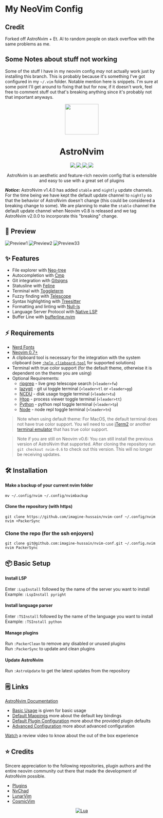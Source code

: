 
<h1>
    My NeoVim Config
</h1>

## Credit
Forked off AstroNvim + Et. Al to random people on stack overflow with the same problems as me.

## Some Notes about stuff not working
Some of the stuff I have in my neovim config *may* not actually work just by installing this branch. This is probably because it's something I've got configured in my `~/.vim` folder. Notable mention here is snippets. I'm sure at some point I'll get around to fixing that but for now, if it doesn't work, feel free to comment stuff out that's breaking anything since it's probably not that important anyways.


<div align="center" id="madewithlua">
    <img src="https://astronvim.github.io/img/logo/astronvim.svg" width="110", height="100">
</div>

<h1 align="center">AstroNvim</h1>

<div align="center"><p>
    <a href="https://github.com/AstroNvim/AstroNvim/pulse">
      <img src="https://img.shields.io/github/last-commit/AstroNvim/AstroNvim?color=%4dc71f&label=Last%20Commit&logo=github&style=flat-square"/>
    </a>
    <a href="https://github.com/AstroNvim/AstroNvim/blob/main/LICENSE">
      <img src="https://img.shields.io/github/license/AstroNvim/AstroNvim?label=License&logo=GNU&style=flat-square"/>
	</a>
    <a href="https://neovim.io/">
      <img src="https://img.shields.io/badge/Neovim-0.7+-blueviolet.svg?style=flat-square&logo=Neovim&logoColor=white"/>
    </a>
    <a href="https://discord.gg/UcZutyeaFW">
      <img src="https://img.shields.io/badge/discord-Join-7289da?color=%235865F2%20&label=Discord&logo=discord&logoColor=%23ffffff&style=flat-square"/>
    </a>
</p>
</div>

<p align="center">
AstroNvim is an aesthetic and feature-rich neovim config that is extensible and easy to use with a great set of plugins
</p>

**_Notice:_** AstroNvim v1.4.0 has added `stable` and `nightly` update channels. For the time being we have kept the default update channel to `nightly` so that the behavior of AstroNvim doesn't change (this could be considered a breaking change to some). We are planning to make the `stable` channel the default update channel when Neovim v0.8 is released and we tag AstroNvim v2.0.0 to incorporate this "breaking" change.

## 🌟 Preview

![Preview1](https://github.com/AstroNvim/astronvim.github.io/raw/main/static/img/dashboard.png)
![Preview2](https://github.com/AstroNvim/astronvim.github.io/raw/main/static/img/overview.png)
![Preview33](https://github.com/AstroNvim/astronvim.github.io/raw/main/static/img/lsp_hover.png)

## ✨ Features

- File explorer with [Neo-tree](https://github.com/nvim-neo-tree/neo-tree.nvim)
- Autocompletion with [Cmp](https://github.com/hrsh7th/nvim-cmp)
- Git integration with [Gitsigns](https://github.com/lewis6991/gitsigns.nvim)
- Statusline with [Feline](https://github.com/feline-nvim/feline.nvim)
- Terminal with [Toggleterm](https://github.com/akinsho/toggleterm.nvim)
- Fuzzy finding with [Telescope](https://github.com/nvim-telescope/telescope.nvim)
- Syntax highlighting with [Treesitter](https://github.com/nvim-treesitter/nvim-treesitter)
- Formatting and linting with [Null-ls](https://github.com/jose-elias-alvarez/null-ls.nvim)
- Language Server Protocol with [Native LSP](https://github.com/neovim/nvim-lspconfig)
- Buffer Line with [bufferline.nvim](https://github.com/akinsho/bufferline.nvim)

## ⚡ Requirements

- [Nerd Fonts](https://www.nerdfonts.com/font-downloads)
- [Neovim 0.7+](https://github.com/neovim/neovim/releases/tag/v0.7.0)
- A clipboard tool is necessary for the integration with the system clipboard (see [`:help clipboard-tool`](https://neovim.io/doc/user/provider.html#clipboard-tool) for supported solutions)
- Terminal with true color support (for the default theme, otherwise it is dependent on the theme you are using)
- Optional Requirements:
  - [ripgrep](https://github.com/BurntSushi/ripgrep) - live grep telescope search (`<leader>fw`)
  - [lazygit](https://github.com/jesseduffield/lazygit) - git ui toggle terminal (`<leader>tl` or `<leader>gg`)
  - [NCDU](https://dev.yorhel.nl/ncdu) - disk usage toggle terminal (`<leader>tu`)
  - [Htop](https://htop.dev/) - process viewer toggle terminal (`<leader>tt`)
  - [Python](https://www.python.org/) - python repl toggle terminal (`<leader>tp`)
  - [Node](https://nodejs.org/en/) - node repl toggle terminal (`<leader>tn`)

> Note when using default theme: For MacOS, the default terminal does not have true color support. You wil need to use [iTerm2](https://iterm2.com/) or another [terminal emulator](https://gist.github.com/XVilka/8346728#terminal-emulators) that has true color support.

> Note if you are still on Neovim v0.6: You can still install the previous version of AstroNvim that supported. After cloning the repository run `git checkout nvim-0.6` to check out this version. This will no longer be receiving updates.

## 🛠️ Installation

#### Make a backup of your current nvim folder

```
mv ~/.config/nvim ~/.config/nvimbackup
```

#### Clone the repository (with https)

```
git clone https://github.com/imagine-hussain/nvim-conf ~/.config/nvim
nvim +PackerSync
```
### Clone the repo (for the ssh enjoyers)


```
git clone git@github.com:imagine-hussain/nvim-conf.git ~/.config.nvim
nvim PackerSync
```

## 📦 Basic Setup

#### Install LSP

Enter `:LspInstall` followed by the name of the server you want to install<br>
Example: `:LspInstall pyright`

#### Install language parser

Enter `:TSInstall` followed by the name of the language you want to install<br>
Example: `:TSInstall python`

#### Manage plugins

Run `:PackerClean` to remove any disabled or unused plugins<br>
Run `:PackerSync` to update and clean plugins<br>

#### Update AstroNvim

Run `:AstroUpdate` to get the latest updates from the repository<br>

## 🗒️ Links

[AstroNvim Documentation](https://astronvim.github.io/)

- [Basic Usage](https://astronvim.github.io/usage/walkthrough) is given for basic usage
- [Default Mappings](https://astronvim.github.io/usage/mappings) more about the default key bindings
- [Default Plugin Configuration](https://astronvim.github.io/configuration/plugin_defaults) more about the provided plugin defaults
- [Advanced Configuration](https://astronvim.github.io/configuration/config_options) more about advanced configuration

[Watch](https://www.youtube.com/watch?v=JQLZ7NJRTEo&t=4s&ab_channel=JohnCodes) a review video to know about the out of the box experience

## ⭐ Credits

Sincere appreciation to the following repositories, plugin authors and the entire neovim community out there that made the development of AstroNvim possible.

- [Plugins](https://astronvim.github.io/acknowledgements#plugins-used-in-astronvim)
- [NvChad](https://github.com/NvChad/NvChad)
- [LunarVim](https://github.com/LunarVim)
- [CosmicVim](https://github.com/CosmicNvim/CosmicNvim)

<div align="center" id="madewithlua">

[![Lua](https://img.shields.io/badge/Made%20with%20Lua-blue.svg?style=for-the-badge&logo=lua)](https://lua.org)

</div>
